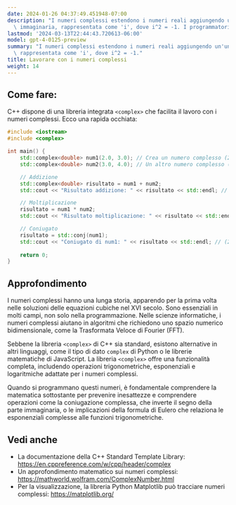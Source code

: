 ```yaml
---
date: 2024-01-26 04:37:49.451948-07:00
description: "I numeri complessi estendono i numeri reali aggiungendo un'unit\xE0\
  \ immaginaria, rappresentata come 'i', dove i^2 = -1. I programmatori li usano per\u2026"
lastmod: '2024-03-13T22:44:43.720613-06:00'
model: gpt-4-0125-preview
summary: "I numeri complessi estendono i numeri reali aggiungendo un'unit\xE0 immaginaria,\
  \ rappresentata come 'i', dove i^2 = -1."
title: Lavorare con i numeri complessi
weight: 14
---
```


## Come fare:
C++ dispone di una libreria integrata `<complex>` che facilita il lavoro con i numeri complessi. Ecco una rapida occhiata:

```cpp
#include <iostream>
#include <complex>

int main() {
    std::complex<double> num1(2.0, 3.0); // Crea un numero complesso (2 + 3i)
    std::complex<double> num2(3.0, 4.0); // Un altro numero complesso (3 + 4i)

    // Addizione
    std::complex<double> risultato = num1 + num2;
    std::cout << "Risultato addizione: " << risultato << std::endl; // (5 + 7i)

    // Moltiplicazione
    risultato = num1 * num2;
    std::cout << "Risultato moltiplicazione: " << risultato << std::endl; // (-6 + 17i)

    // Coniugato
    risultato = std::conj(num1);
    std::cout << "Coniugato di num1: " << risultato << std::endl; // (2 - 3i)
    
    return 0;
}
```

## Approfondimento
I numeri complessi hanno una lunga storia, apparendo per la prima volta nelle soluzioni delle equazioni cubiche nel XVI secolo. Sono essenziali in molti campi, non solo nella programmazione. Nelle scienze informatiche, i numeri complessi aiutano in algoritmi che richiedono uno spazio numerico bidimensionale, come la Trasformata Veloce di Fourier (FFT).

Sebbene la libreria `<complex>` di C++ sia standard, esistono alternative in altri linguaggi, come il tipo di dato `complex` di Python o le librerie matematiche di JavaScript. La libreria `<complex>` offre una funzionalità completa, includendo operazioni trigonometriche, esponenziali e logaritmiche adattate per i numeri complessi.

Quando si programmano questi numeri, è fondamentale comprendere la matematica sottostante per prevenire inesattezze e comprendere operazioni come la coniugazione complessa, che inverte il segno della parte immaginaria, o le implicazioni della formula di Eulero che relaziona le esponenziali complesse alle funzioni trigonometriche.

## Vedi anche
- La documentazione della C++ Standard Template Library: https://en.cppreference.com/w/cpp/header/complex
- Un approfondimento matematico sui numeri complessi: https://mathworld.wolfram.com/ComplexNumber.html
- Per la visualizzazione, la libreria Python Matplotlib può tracciare numeri complessi: https://matplotlib.org/
